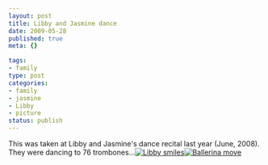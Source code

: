 ```yaml
--- 
layout: post
title: Libby and Jasmine dance
date: 2009-05-28
published: true
meta: {}

tags: 
- family
type: post
categories: 
- family
- jasmine
- Libby
- picture
status: publish
---
```

This was taken at Libby and Jasmine's dance recital last year (June, 2008).  They were dancing to 76 trombones...[![Libby smiles](http://media.eick.us/2011/05/2619295740_71355f825f.jpg)](http://www.flickr.com/photos/19429588@N00/2619295740 "View 'Libby smiles' on Flickr.com")[![Ballerina move](http://media.eick.us/2011/05/2618480669_da74b5d1e41.jpg)](http://www.flickr.com/photos/19429588@N00/2618480669 "View 'Ballerina move' on Flickr.com")
